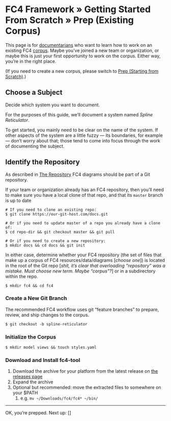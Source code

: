 # FC4 Framework » Getting Started From Scratch » Prep (Existing Corpus)

This page is for [documentarians](http://www.writethedocs.org/documentarians/)
who want to learn how to work on an existing FC4
[corpus](../../concepts.md#corpus). Maybe you’ve joined a new team or
organization, or maybe this is just your first opportunity to work on the
corpus. Either way, you’re in the right place.

(If you need to create a new corpus, please switch to
[Prep (Starting from Scratch)](1a-prep-starting-from-scratch.md).)

## Choose a Subject

Decide which system you want to document.

For the purposes of this guide, we’ll document a system named _Spline
Reticulator_.

<aside>
To get started, you mainly need to be clear on the name of the system. If other
aspects of the system are a little fuzzy — its boundaries, for example — don’t
worry about that; those tend to come into focus through the work of documenting
the subject.
</aside>

## Identify the Repository

As described in [The Repository](../../methodology/repository.md) FC4 diagrams
should be part of a Git repository.

If your team or organization already has an FC4 repository, then you’ll need to
make sure you have a local clone of that repo, and that its `master` branch is
up to date

```shell
# If you need to clone an existing repo:
$ git clone https://our-git-host.com/docs.git

# Or if you need to update master of a repo you already have a clone of:
$ cd repo-dir && git checkout master && git pull

# Or if you need to create a new repository:
$ mkdir docs && cd docs && git init
```

In either case, determine whether your FC4 repository (the set of files that
make up a corpus of FC4 resources/data/diagrams [_choose one_]) is located in
the root of the Git repo [_shit, it’s clear that overloading “repository” was a
mistake. Must choose new term. Maybe “corpus”?_] or in a subdirectory within the
repo.

```shell
$ mkdir fc4 && cd fc4
```

### Create a New Git Branch

The recommended FC4 workflow uses git “feature branches” to prepare, review, and
ship changes to the corpus.

```shell
$ git checkout -b spline-reticulator
```

### Initialize the Corpus

```shell
$ mkdir model views && touch styles.yaml
```

### Download and Install fc4-tool

1. Download the archive for your platform from the latest release on [the
   releases page](https://github.com/FundingCircle/fc4-framework/releases)
1. Expand the archive
1. Optional but recommended: move the extracted files to somewhere on your $PATH
   1. e.g. `mv ~/Downloads/fc4/fc4* ~/bin/`

----

OK, you’re prepped. Next up: []
